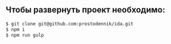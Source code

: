 ##  Чтобы развернуть проект необходимо:
```sh
$ git clone git@github.com:prostodennik/ida.git
$ npm i
$ npm run gulp
```
